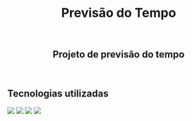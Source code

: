 <h1 align="center">Previsão do Tempo</h1>
<br>
<h2 align="center">Projeto de previsão do tempo</h2>
<br>
<h2>Tecnologias utilizadas</h2>
<img src="https://img.shields.io/badge/HTML5-E34F26?style=for-the-badge&logo=html5&logoColor=white"</img>
<img src="https://img.shields.io/badge/CSS3-1572B6?style=for-the-badge&logo=css3&logoColor=white"</img>
<img src="https://img.shields.io/badge/JavaScript-F7DF1E?style=for-the-badge&logo=javascript&logoColor=black"</img>
<img src="https://github.com/LucassMCorrea/previsao_do_tempo/blob/master/asset/Captura%20de%20Tela%20(33).png?raw=true"</img>
